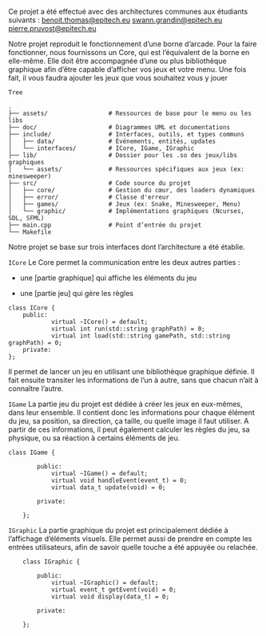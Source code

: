 
Ce projet a été effectué avec des architectures communes aux étudiants suivants :
benoit.thomas@epitech.eu
swann.grandin@epitech.eu
pierre.pruvost@epitech.eu

Notre projet reproduit le fonctionnement d’une borne d’arcade. Pour la faire fonctionner, nous fournissons un Core, qui est l’équivalent de la borne en elle-même. Elle doit être accompagnée d’une ou plus bibliothèque graphique afin d’être capable d’afficher vos jeux et votre menu. Une fois fait, il vous faudra ajouter les jeux que vous souhaitez vous y jouer

`Tree`
```
.
├── assets/                 # Ressources de base pour le menu ou les libs
├── doc/                    # Diagrammes UML et documentations
├── include/                # Interfaces, outils, et types communs
│   ├── data/               # Événements, entités, updates
│   └── interfaces/         # ICore, IGame, IGraphic
├── lib/                    # Dossier pour les .so des jeux/libs graphiques
│   └── assets/             # Ressources spécifiques aux jeux (ex: minesweeper)
├── src/                    # Code source du projet
│   ├── core/               # Gestion du cœur, des loaders dynamiques
│   ├── error/              # Classe d'erreur
│   ├── games/              # Jeux (ex: Snake, Minesweeper, Menu)
│   └── graphic/            # Implémentations graphiques (Ncurses, SDL, SFML)
├── main.cpp                # Point d’entrée du projet
└── Makefile
```

Notre projet se base sur trois interfaces dont l’architecture a été établie.

`ICore`
Le Core permet la communication entre les deux autres parties :

- une [partie graphique] qui affiche les éléments du jeu

- une [partie jeu] qui gère les règles

```
class ICore {
    public:
		    virtual ~ICore() = default;
		    virtual int run(std::string graphPath) = 0;
		    virtual int load(std::string gamePath, std::string graphPath) = 0;
    private:
};
```

Il permet de lancer un jeu en utilisant une bibliothèque graphique définie. Il fait ensuite transiter les informations de l’un à autre, sans que chacun n’ait à connaître l’autre.

`IGame`
La partie jeu du projet est dédiée à créer les jeux en eux-mêmes, dans leur ensemble. Il contient donc les informations pour chaque élément du jeu, sa position, sa direction, ça taille, ou quelle image il faut utiliser. A partir de ces informations, il peut également calculer les règles du jeu, sa physique, ou sa réaction à certains éléments de jeu.

```
class IGame {

        public:
            virtual ~IGame() = default;
            virtual void handleEvent(event_t) = 0;
            virtual data_t update(void) = 0;

        private:

    };
```

`IGraphic`
La partie graphique du projet est principalement dédiée à l’affichage d’éléments visuels.
Elle permet aussi de prendre en compte les entrées utilisateurs, afin de savoir quelle touche a été appuyée ou relachée.

```
    class IGraphic {

        public:
            virtual ~IGraphic() = default;
            virtual event_t getEvent(void) = 0;
            virtual void display(data_t) = 0;

        private:

    };
```